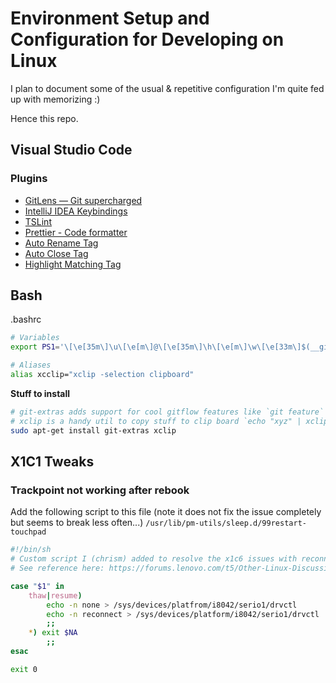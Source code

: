 # Environment Setup and Configuration for Developing on Linux

I plan to document some of the usual & repetitive configuration I'm quite fed up with memorizing :)

Hence this repo.

## Visual Studio Code

### Plugins

- [GitLens — Git supercharged](https://marketplace.visualstudio.com/items?itemName=eamodio.gitlens)
- [IntelliJ IDEA Keybindings](https://marketplace.visualstudio.com/items?itemName=k--kato.intellij-idea-keybindings)
- [TSLint](https://marketplace.visualstudio.com/items?itemName=ms-vscode.vscode-typescript-tslint-plugin)
- [Prettier - Code formatter](https://marketplace.visualstudio.com/items?itemName=esbenp.prettier-vscode)
- [Auto Rename Tag](https://marketplace.visualstudio.com/items?itemName=formulahendry.auto-rename-tag)
- [Auto Close Tag](https://marketplace.visualstudio.com/items?itemName=formulahendry.auto-close-tag)
- [Highlight Matching Tag](https://marketplace.visualstudio.com/items?itemName=vincaslt.highlight-matching-tag)

## Bash

.bashrc

```bash
# Variables
export PS1='\[\e[35m\]\u\[\e[m\]@\[\e[35m\]\h\[\e[m\]\w\[\e[33m\]$(__git_ps1 " (%s)")\[\e[m\]\n -> '

# Aliases
alias xcclip="xclip -selection clipboard"
```

**Stuff to install**

```bash
# git-extras adds support for cool gitflow features like `git feature`
# xclip is a handy util to copy stuff to clip board `echo "xyz" | xclip -selection clipboard`
sudo apt-get install git-extras xclip
```

## X1C1 Tweaks

### Trackpoint not working after rebook

Add the following script to this file (note it does not fix the issue completely but seems to break less often...) `/usr/lib/pm-utils/sleep.d/99restart-touchpad`

```sh
#!/bin/sh
# Custom script I (chrism) added to resolve the x1c6 issues with reconnecting touchpad after waking up from deep sleep
# See reference here: https://forums.lenovo.com/t5/Other-Linux-Discussions/Troubles-with-X1-Carbon-2018-X1C6-TouchPad-and-TrackPoint-under/td-p/4004815

case "$1" in
	thaw|resume) 
		echo -n none > /sys/devices/platfrom/i8042/serio1/drvctl
		echo -n reconnect > /sys/devices/platform/i8042/serio1/drvctl
		;;
	*) exit $NA
		;;
esac

exit 0
```
